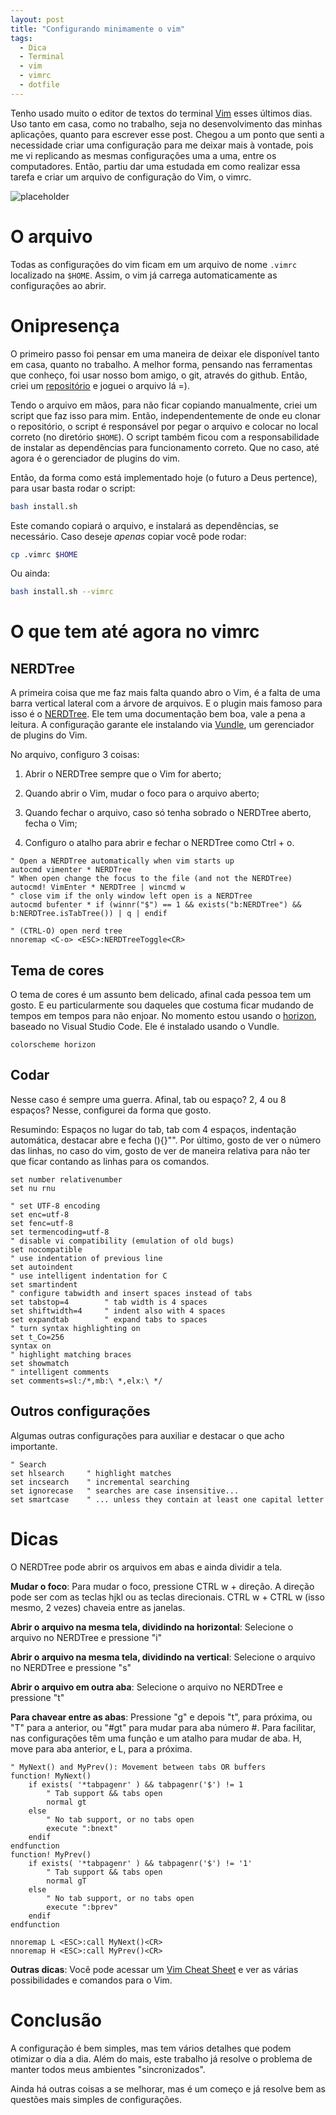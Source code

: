 ```yaml
---
layout: post
title: "Configurando minimamente o vim"
tags: 
  - Dica
  - Terminal
  - vim
  - vimrc
  - dotfile
---
```


Tenho usado muito o editor de textos do terminal [Vim](https://www.vim.org/) esses últimos dias. Uso tanto em casa, como no trabalho, seja no desenvolvimento das minhas aplicações, quanto para escrever esse post. Chegou a um ponto que senti a necessidade criar uma configuração para me deixar mais à vontade, pois me vi replicando as mesmas configurações uma a uma, entre os computadores. Então, partiu dar uma estudada em como realizar essa tarefa e criar um arquivo de configuração do Vim, o vimrc.

![placeholder](/assets/images/2019-05-30-vimrc/vim_logo.jpg "Logo do Vim")

<!-- more -->

# O arquivo

Todas as configurações do vim ficam em um arquivo de nome `.vimrc` localizado na `$HOME`. Assim, o vim já carrega automaticamente as configurações ao abrir.

# Onipresença


O primeiro passo foi pensar em uma maneira de deixar ele disponível tanto em casa, quanto no trabalho. A melhor forma, pensando nas ferramentas que conheço, foi usar nosso bom amigo, o git, através do github. Então, criei um [repositório](https://github.com/djunho/dotfiles/tree/master/vimrc) e joguei o arquivo lá =).

Tendo o arquivo em mãos, para não ficar copiando manualmente, criei um script que faz isso para mim. Então, independentemente de onde eu clonar o repositório, o script é responsável por pegar o arquivo e colocar no local correto (no diretório `$HOME`). O script também ficou com a responsabilidade de instalar as dependências para funcionamento correto. Que no caso, até agora é o gerenciador de plugins do vim.

Então, da forma como está implementado hoje (o futuro a Deus pertence), para usar basta rodar o script:

```bash
bash install.sh
```

Este comando copiará o arquivo, e instalará as dependências, se necessário. Caso deseje *apenas* copiar você pode rodar:

```bash
cp .vimrc $HOME
```

Ou ainda:

```bash
bash install.sh --vimrc
```

# O que tem até agora no vimrc


## NERDTree


A primeira coisa que me faz mais falta quando abro o Vim, é a falta de uma barra vertical lateral com a árvore de arquivos. E o plugin mais famoso para isso é o [NERDTree](https://github.com/scrooloose/nerdtree). Ele tem uma documentação bem boa, vale a pena a leitura. A configuração garante ele instalando via [Vundle](https://github.com/VundleVim/Vundle.vim), um gerenciador de plugins do Vim.

No arquivo, configuro 3 coisas:

1. Abrir o NERDTree sempre que o Vim for aberto;

2. Quando abrir o Vim, mudar o foco para o arquivo aberto;

3. Quando fechar o arquivo, caso só tenha sobrado o NERDTree aberto, fecha o Vim;

4. Configuro o atalho para abrir e fechar o NERDTree como Ctrl + o.


```vim
" Open a NERDTree automatically when vim starts up
autocmd vimenter * NERDTree
" When open change the focus to the file (and not the NERDTree)
autocmd! VimEnter * NERDTree | wincmd w
" close vim if the only window left open is a NERDTree
autocmd bufenter * if (winnr("$") == 1 && exists("b:NERDTree") && b:NERDTree.isTabTree()) | q | endif
```

```vim 
" (CTRL-O) open nerd tree
nnoremap <C-o> <ESC>:NERDTreeToggle<CR>
```

## Tema de cores

O tema de cores é um assunto bem delicado, afinal cada pessoa tem um gosto. E eu particularmente sou daqueles que costuma ficar mudando de tempos em tempos para não enjoar.
No momento estou usando o [horizon](https://github.com/ntk148v/vim-horizon), baseado no Visual Studio Code. Ele é instalado usando o Vundle.

```vim
colorscheme horizon
```

## Codar

Nesse caso é sempre uma guerra. Afinal, tab ou espaço? 2, 4 ou 8 espaços?
Nesse, configurei da forma que gosto.

Resumindo: Espaços no lugar do tab, tab com 4 espaços, indentação automática, destacar abre e fecha (){}"". Por último, gosto de ver o número das linhas, no caso do vim, gosto de ver de maneira relativa para não ter que ficar contando as linhas para os comandos.

```vim
set number relativenumber
set nu rnu

" set UTF-8 encoding
set enc=utf-8
set fenc=utf-8
set termencoding=utf-8
" disable vi compatibility (emulation of old bugs)
set nocompatible
" use indentation of previous line
set autoindent
" use intelligent indentation for C
set smartindent
" configure tabwidth and insert spaces instead of tabs
set tabstop=4        " tab width is 4 spaces
set shiftwidth=4     " indent also with 4 spaces
set expandtab        " expand tabs to spaces
" turn syntax highlighting on
set t_Co=256
syntax on
" highlight matching braces
set showmatch
" intelligent comments
set comments=sl:/*,mb:\ *,elx:\ */
```

## Outros configurações

Algumas outras configurações para auxiliar e destacar o que acho importante.

```vim
" Search
set hlsearch     " highlight matches
set incsearch    " incremental searching
set ignorecase   " searches are case insensitive...
set smartcase    " ... unless they contain at least one capital letter  
```

# Dicas

O NERDTree pode abrir os arquivos em abas e ainda dividir a tela.

**Mudar o foco**:
Para mudar o foco, pressione CTRL w + direção. A direção pode ser com as teclas hjkl ou as teclas direcionais. CTRL w + CTRL w (isso mesmo, 2 vezes) chaveia entre as janelas.

**Abrir o arquivo na mesma tela, dividindo na horizontal**:
Selecione o arquivo no NERDTree e pressione "i"

**Abrir o arquivo na mesma tela, dividindo na vertical**:
Selecione o arquivo no NERDTree e pressione "s"

**Abrir o arquivo em outra aba**:
Selecione o arquivo no NERDTree e pressione "t"

**Para chavear entre as abas**:
Pressione "g" e depois "t", para próxima, ou "T" para a anterior, ou "#gt" para mudar para aba número #. Para facilitar, nas configurações têm uma função e um atalho para mudar de aba. H, move para aba anterior, e L, para a próxima.

```vim
" MyNext() and MyPrev(): Movement between tabs OR buffers
function! MyNext()
    if exists( '*tabpagenr' ) && tabpagenr('$') != 1
        " Tab support && tabs open
        normal gt
    else
        " No tab support, or no tabs open
        execute ":bnext"
    endif
endfunction
function! MyPrev()
    if exists( '*tabpagenr' ) && tabpagenr('$') != '1'
        " Tab support && tabs open
        normal gT
    else
        " No tab support, or no tabs open
        execute ":bprev"
    endif
endfunction

nnoremap L <ESC>:call MyNext()<CR>
nnoremap H <ESC>:call MyPrev()<CR>
```

**Outras dicas**:
Você pode acessar um [Vim Cheat Sheet](https://vim.rtorr.com/) e ver as várias possibilidades e comandos para o Vim.

# Conclusão

A configuração é bem simples, mas tem vários detalhes que podem otimizar o dia a dia. Além do mais, este trabalho já resolve o problema de manter todos meus ambientes "sincronizados".

Ainda há outras coisas a se melhorar, mas é um começo e já resolve bem as questões mais simples de configurações.
